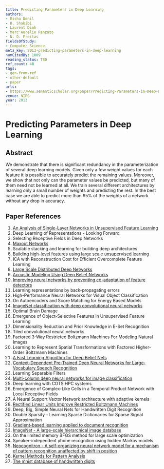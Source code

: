 ```yaml
---
title: Predicting Parameters in Deep Learning
authors:
- Misha Denil
- B. Shakibi
- Laurent Dinh
- Marc'Aurelio Ranzato
- N. D. Freitas
fieldsOfStudy:
- Computer Science
meta_key: 2013-predicting-parameters-in-deep-learning
numCitedBy: 1009
reading_status: TBD
ref_count: 40
tags:
- gen-from-ref
- other-default
- paper
urls:
- https://www.semanticscholar.org/paper/Predicting-Parameters-in-Deep-Learning-Denil-Shakibi/e8650503ab80ad7299f0845b1843abf3a97f313a?sort=total-citations
venue: NIPS
year: 2013
---
```


# Predicting Parameters in Deep Learning

## Abstract

We demonstrate that there is significant redundancy in the parameterization of several deep learning models. Given only a few weight values for each feature it is possible to accurately predict the remaining values. Moreover, we show that not only can the parameter values be predicted, but many of them need not be learned at all. We train several different architectures by learning only a small number of weights and predicting the rest. In the best case we are able to predict more than 95% of the weights of a network without any drop in accuracy.

## Paper References

1. [An Analysis of Single-Layer Networks in Unsupervised Feature Learning](2011-an-analysis-of-single-layer-networks-in-unsupervised-feature-learning.md)
2. Deep Learning of Representations - Looking Forward
3. Selecting Receptive Fields in Deep Networks
4. [Maxout Networks](2013-maxout-networks.md)
5. Scalable stacking and learning for building deep architectures
6. [Building high-level features using large scale unsupervised learning](2013-building-high-level-features-using-large-scale-unsupervised-learning.md)
7. ICA with Reconstruction Cost for Efficient Overcomplete Feature Learning
8. [Large Scale Distributed Deep Networks](2012-large-scale-distributed-deep-networks.md)
9. [Acoustic Modeling Using Deep Belief Networks](2012-acoustic-modeling-using-deep-belief-networks.md)
10. [Improving neural networks by preventing co-adaptation of feature detectors](2012-improving-neural-networks-by-preventing-co-adaptation-of-feature-detectors.md)
11. Learning representations by back-propagating errors
12. High-Performance Neural Networks for Visual Object Classification
13. On Autoencoders and Score Matching for Energy Based Models
14. [ImageNet classification with deep convolutional neural networks](2012-imagenet-classification-with-deep-convolutional-neural-networks.md)
15. Optimal Brain Damage
16. Emergence of Object-Selective Features in Unsupervised Feature Learning
17. Dimensionality Reduction and Prior Knowledge in E-Set Recognition
18. Tiled convolutional neural networks
19. Factored 3-Way Restricted Boltzmann Machines For Modeling Natural Images
20. Learning to Represent Spatial Transformations with Factored Higher-Order Boltzmann Machines
21. [A Fast Learning Algorithm for Deep Belief Nets](2006-a-fast-learning-algorithm-for-deep-belief-nets.md)
22. [Context-Dependent Pre-Trained Deep Neural Networks for Large-Vocabulary Speech Recognition](2012-context-dependent-pre-trained-deep-neural-networks-for-large-vocabulary-speech-recognition.md)
23. Learning Separable Filters
24. [Multi-column deep neural networks for image classification](2012-multi-column-deep-neural-networks-for-image-classification.md)
25. Deep learning with COTS HPC systems
26. Emergence of Complex-Like Cells in a Temporal Product Network with Local Receptive Fields
27. A Neural Support Vector Network architecture with adaptive kernels
28. [Rectified Linear Units Improve Restricted Boltzmann Machines](2010-rectified-linear-units-improve-restricted-boltzmann-machines.md)
29. Deep, Big, Simple Neural Nets for Handwritten Digit Recognition
30. Double Sparsity - Learning Sparse Dictionaries for Sparse Signal Approximation
31. [Gradient-based learning applied to document recognition](1998-gradient-based-learning-applied-to-document-recognition.md)
32. [ImageNet - A large-scale hierarchical image database](2009-imagenet-a-large-scale-hierarchical-image-database.md)
33. On the limited memory BFGS method for large scale optimization
34. Speaker-independent phone recognition using hidden Markov models
35. [Neocognitron - A self-organizing neural network model for a mechanism of pattern recognition unaffected by shift in position](2004-neocognitron-a-self-organizing-neural-network-model-for-a-mechanism-of-pattern-recognition-unaffected-by-shift-in-position.md)
36. [Kernel Methods for Pattern Analysis](2003-kernel-methods-for-pattern-analysis.md)
37. [The mnist database of handwritten digits](2005-the-mnist-database-of-handwritten-digits.md)
